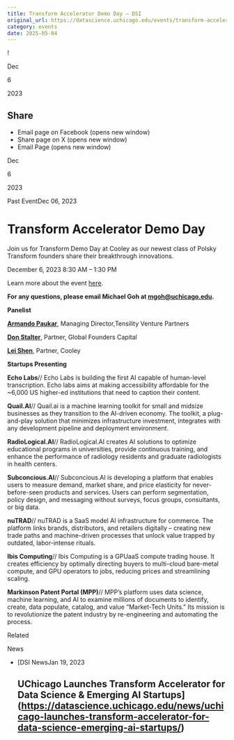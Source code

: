 ```yaml
---
title: Transform Accelerator Demo Day – DSI
original_url: https://datascience.uchicago.edu/events/transform-accelerator-demo-day
category: events
date: 2025-05-04
---
```


!

Dec

6

2023

## Share

* Email page on Facebook (opens new window)
* Share page on X (opens new window)
* Email Page (opens new window)

<!-- Table-like structure detected -->

Dec

6

2023

Past EventDec 06, 2023

# Transform Accelerator Demo Day

J﻿oin us for Transform Demo Day at Cooley as our newest class of Polsky Transform founders share their breakthrough innovations.

December 6, 2023 8:30 AM – 1:30 PM

Learn more about the event [here](https://lu.ma/transform-2023-demo-day).

**For any questions, please email Michael Goh at [mgoh@uchicago.edu](mailto:mgoh@uchicago.edu).**

**Panelist**

**[Armando Paukar](https://urldefense.com/v3/__https://www.linkedin.com/in/armando-pauker-49bb3811/__;!!BpyFHLRN4TMTrA!_k0bvOJ3v40dZXG_SWUaW3VhEbu1tKM6RDeRanWQ_08LNw6by9ZWy2p1YQH5kex-6M7iAlEqDA7xO1veQREPbVVcFco$)**, Managing Director,Tensility Venture Partners

**[Don Stalter](https://urldefense.com/v3/__https://www.linkedin.com/in/donaldstalter/__;!!BpyFHLRN4TMTrA!_k0bvOJ3v40dZXG_SWUaW3VhEbu1tKM6RDeRanWQ_08LNw6by9ZWy2p1YQH5kex-6M7iAlEqDA7xO1veQREPF30slo0$)**, Partner, Global Founders Capital

**[Lei Shen](https://urldefense.com/v3/__https://www.linkedin.com/in/lei-shen-1a43404/__;!!BpyFHLRN4TMTrA!_k0bvOJ3v40dZXG_SWUaW3VhEbu1tKM6RDeRanWQ_08LNw6by9ZWy2p1YQH5kex-6M7iAlEqDA7xO1veQREPXWNlPPA$)**, Partner, Cooley

**Startups Presenting**

**Echo Labs**// Echo Labs is building the first AI capable of human-level transcription. Echo labs aims at making accessibility affordable for the ~6,000 US higher-ed institutions that need to caption their content.

**Quail.AI**// Quail.ai is a machine learning toolkit for small and midsize businesses as they transition to the AI-driven economy. The toolkit, a plug-and-play solution that minimizes infrastructure investment, integrates with any development pipeline and deployment environment.

**RadioLogical.AI**// RadioLogical.AI creates AI solutions to optimize educational programs in universities, provide continuous training, and enhance the performance of radiology residents and graduate radiologists in health centers.

**Subconcious.AI**// Subconcious.AI is developing a platform that enables users to measure demand, market share, and price elasticity for never-before-seen products and services. Users can perform segmentation, policy design, and messaging without surveys, focus groups, consultants, or big data.

**nuTRAD**// nuTRAD is a SaaS model AI infrastructure for commerce. The platform links brands, distributors, and retailers digitally – creating new trade paths and machine-driven processes that unlock value trapped by outdated, labor-intense rituals.

**Ibis Computing**// Ibis Computing is a GPUaaS compute trading house. It creates efficiency by optimally directing buyers to multi-cloud bare-metal compute, and GPU operators to jobs, reducing prices and streamlining scaling.

**Markinson Patent Portal (MPP)**// MPP’s platform uses data science, machine learning, and AI to examine millions of documents to identify, create, data populate, catalog, and value “Market-Tech Units.” Its mission is to revolutionize the patent industry by re-engineering and automating the process.

Related

News

* [DSI NewsJan 19, 2023

  ## UChicago Launches Transform Accelerator for Data Science & Emerging AI Startups](https://datascience.uchicago.edu/news/uchicago-launches-transform-accelerator-for-data-science-emerging-ai-startups/)